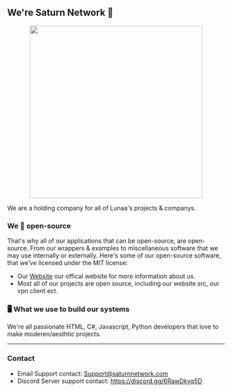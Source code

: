 ## We're Saturn Network 👋
<p align="center">
  <img height="400" src="">
</p>

We are a holding company for all of Lunaa's projects & companys.

### We 💖 open-source
That's why all of our applications that can be open-source, are open-source. From our wrappers &amp; examples to miscellaneous software that we may use internally or externally. Here's some of our open-source software, that we've licensed under the MIT license:

- Our [Website]() our offical website for more information about us.
- Most all of our projects are open source, including our website src, our vpn client ect.

### 🖥️ What we use to build our systems
We're all passionate HTML, C#, Javascript, Python developers that love to make moderen/aesthtic projects.

---

### Contact
- Email Support contact: Support@saturnnetwork.com
- Discord Server support contact: https://discord.gg/6RawDkyq5D
